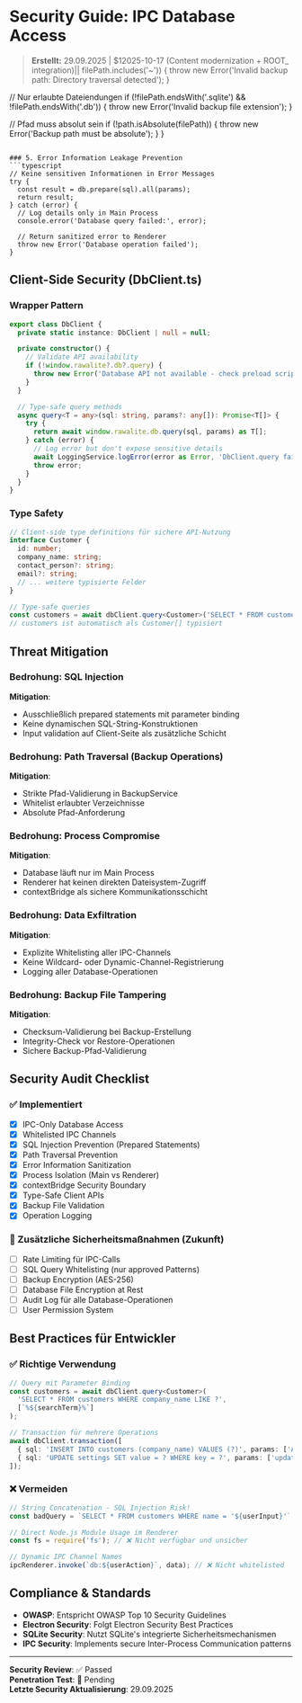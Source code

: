 # Security Guide: IPC Database Access

> **Erstellt:** 29.09.2025 | $12025-10-17 (Content modernization + ROOT_ integration)|| filePath.includes('~')) {
    throw new Error('Invalid backup path: Directory traversal detected');
  }
  
  // Nur erlaubte Dateiendungen
  if (!filePath.endsWith('.sqlite') && !filePath.endsWith('.db')) {
    throw new Error('Invalid backup file extension');
  }
  
  // Pfad muss absolut sein
  if (!path.isAbsolute(filePath)) {
    throw new Error('Backup path must be absolute');
  }
}
```

### 5. Error Information Leakage Prevention
```typescript
// Keine sensitiven Informationen in Error Messages
try {
  const result = db.prepare(sql).all(params);
  return result;
} catch (error) {
  // Log details only in Main Process
  console.error('Database query failed:', error);
  
  // Return sanitized error to Renderer
  throw new Error('Database operation failed');
}
```

## Client-Side Security (DbClient.ts)

### Wrapper Pattern
```typescript
export class DbClient {
  private static instance: DbClient | null = null;

  private constructor() {
    // Validate API availability
    if (!window.rawalite?.db?.query) {
      throw new Error('Database API not available - check preload script');
    }
  }

  // Type-safe query methods
  async query<T = any>(sql: string, params?: any[]): Promise<T[]> {
    try {
      return await window.rawalite.db.query(sql, params) as T[];
    } catch (error) {
      // Log error but don't expose sensitive details
      await LoggingService.logError(error as Error, 'DbClient.query failed');
      throw error;
    }
  }
}
```

### Type Safety
```typescript
// Client-side type definitions für sichere API-Nutzung
interface Customer {
  id: number;
  company_name: string;
  contact_person?: string;
  email?: string;
  // ... weitere typisierte Felder
}

// Type-safe queries
const customers = await dbClient.query<Customer>('SELECT * FROM customers');
// customers ist automatisch als Customer[] typisiert
```

## Threat Mitigation

### Bedrohung: SQL Injection
**Mitigation**: 
- Ausschließlich prepared statements mit parameter binding
- Keine dynamischen SQL-String-Konstruktionen
- Input validation auf Client-Seite als zusätzliche Schicht

### Bedrohung: Path Traversal (Backup Operations)
**Mitigation**:
- Strikte Pfad-Validierung in BackupService
- Whitelist erlaubter Verzeichnisse
- Absolute Pfad-Anforderung

### Bedrohung: Process Compromise
**Mitigation**:
- Database läuft nur im Main Process
- Renderer hat keinen direkten Dateisystem-Zugriff
- contextBridge als sichere Kommunikationsschicht

### Bedrohung: Data Exfiltration
**Mitigation**:
- Explizite Whitelisting aller IPC-Channels
- Keine Wildcard- oder Dynamic-Channel-Registrierung
- Logging aller Database-Operationen

### Bedrohung: Backup File Tampering
**Mitigation**:
- Checksum-Validierung bei Backup-Erstellung
- Integrity-Check vor Restore-Operationen
- Sichere Backup-Pfad-Validierung

## Security Audit Checklist

### ✅ Implementiert
- [x] IPC-Only Database Access
- [x] Whitelisted IPC Channels
- [x] SQL Injection Prevention (Prepared Statements)
- [x] Path Traversal Prevention
- [x] Error Information Sanitization
- [x] Process Isolation (Main vs Renderer)
- [x] contextBridge Security Boundary
- [x] Type-Safe Client APIs
- [x] Backup File Validation
- [x] Operation Logging

### 🔄 Zusätzliche Sicherheitsmaßnahmen (Zukunft)
- [ ] Rate Limiting für IPC-Calls
- [ ] SQL Query Whitelisting (nur approved Patterns)
- [ ] Backup Encryption (AES-256)
- [ ] Database File Encryption at Rest
- [ ] Audit Log für alle Database-Operationen
- [ ] User Permission System

## Best Practices für Entwickler

### ✅ Richtige Verwendung
```typescript
// Query mit Parameter Binding
const customers = await dbClient.query<Customer>(
  'SELECT * FROM customers WHERE company_name LIKE ?', 
  [`%${searchTerm}%`]
);

// Transaction für mehrere Operations
await dbClient.transaction([
  { sql: 'INSERT INTO customers (company_name) VALUES (?)', params: ['Acme Corp'] },
  { sql: 'UPDATE settings SET value = ? WHERE key = ?', params: ['updated', 'last_action'] }
]);
```

### ❌ Vermeiden
```typescript
// String Concatenation - SQL Injection Risk!
const badQuery = `SELECT * FROM customers WHERE name = '${userInput}'`;

// Direct Node.js Module Usage im Renderer
const fs = require('fs'); // ❌ Nicht verfügbar und unsicher

// Dynamic IPC Channel Names
ipcRenderer.invoke(`db:${userAction}`, data); // ❌ Nicht whitelisted
```

## Compliance & Standards

- **OWASP**: Entspricht OWASP Top 10 Security Guidelines
- **Electron Security**: Folgt Electron Security Best Practices
- **SQLite Security**: Nutzt SQLite's integrierte Sicherheitsmechanismen
- **IPC Security**: Implements secure Inter-Process Communication patterns

---

**Security Review**: ✅ Passed  
**Penetration Test**: 🔄 Pending  
**Letzte Security Aktualisierung**: 29.09.2025
